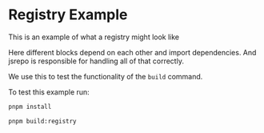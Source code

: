 # Registry Example

This is an example of what a registry might look like

Here different blocks depend on each other and import dependencies. And jsrepo is responsible for handling all of that correctly.

We use this to test the functionality of the `build` command.

To test this example run:

```bash
pnpm install

pnpm build:registry
```
